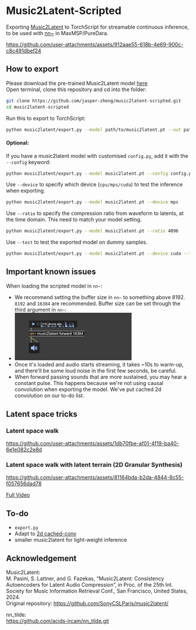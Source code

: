 # Music2Latent-Scripted

Exporting [Music2Latent](https://github.com/SonyCSLParis/music2latent.git) to TorchScript for streamable continuous inference, to be used with [nn~](https://github.com/acids-ircam/nn_tilde.git) in MaxMSP/PureDara.  



https://github.com/user-attachments/assets/912aae55-618b-4e69-900c-c8c491dbef24




## How to export  

Please download the pre-trained Music2Latent model [here](https://huggingface.co/SonyCSLParis/music2latent)   
Open terminal, clone this repository and cd into the folder:   
```bash
git clone https://github.com/jasper-zheng/music2latent-scripted.git
cd music2latent-scripted
```
Run this to export to TorchScript:  
```bash
python music2latent/export.py --model path/to/music2latent.pt --out path/to/scripted-m2l.ts
```
#### Optional:  
If you have a music2latent model with customised `config.py`, add it with the `--config` keyword:  
```bash
python music2latent/export.py --model music2latent.pt --config config.py
```
Use `--device` to specify which device (`cpu/mps/cuda`) to test the inference when exporting.  
```bash
python music2latent/export.py --model music2latent.pt --device mps
```  
Use `--ratio` to specify the compression ratio from waveform to latents, at the time domain. This need to match your model setting.   
```bash
python music2latent/export.py --model music2latent.pt --ratio 4096
```  
Use `--test` to test the exported model on dummy samples.   
```bash
python music2latent/export.py --model music2latent.pt --device cuda --test
```   

## Important known issues  
When loading the scripted model in `nn~`:  
 - We recommend setting the buffer size in `nn~` to something above 8192. `8192` and `16384` are recommended. Buffer size can be set through the third argument in `nn~`:  
 - <img src='assets/buffersize.jpg' width = '320px'></img>
 - Once it's loaded and audio starts streaming, it takes ~10s to warm-up, and there'll be some loud noise in the first few seconds, be careful.  
 - When forward passing sounds that are more sustained, you may hear a constant pulse. This happens because we're not using causal convolution when exporting the model. We've put cached 2d convolution on our to-do list.  


## Latent space tricks  

### Latent space walk



https://github.com/user-attachments/assets/1db70fbe-af01-4f19-ba40-6e1e082c2e8d



### Latent space walk with latent terrain (2D Granular Synthesis)  

https://github.com/user-attachments/assets/81164bda-b2da-4844-8c55-f057656dad78

[Full Video](https://www.youtube.com/watch?v=98geiJ_P-uQ)


## To-do  
 - `export.py`   
 - Adapt to [2d cached-conv](https://github.com/jasper-zheng/cached_conv2d)  
 - smaller music2latent for light-weight inference  

## Acknowledgement  

Music2Latent:  
M. Pasini, S. Lattner, and G. Fazekas, “Music2Latent: Consistency Autoencoders for Latent Audio Compression”, in Proc. of the 25th Int. Society for Music Information Retrieval Conf., San Francisco, United States, 2024.  
Original repository: https://github.com/SonyCSLParis/music2latent/  

nn_tilde:  
https://github.com/acids-ircam/nn_tilde.git
